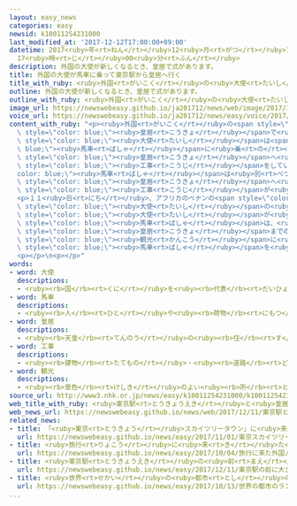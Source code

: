 ```yaml
---
layout: easy_news
categories: easy
newsid: k10011254231000
last_modified_at: '2017-12-12T17:00:00+09:00'
datetime: 2017<ruby>年<rt>ねん</rt></ruby>12<ruby>月<rt>がつ</rt></ruby>12<ruby>日<rt>にち</rt></ruby>
  17<ruby>時<rt>じ</rt></ruby>00<ruby>分<rt>ふん</rt></ruby>
description: 外国の大使が新しくなるとき、皇居で式があります。
title: 外国の大使が馬車に乗って東京駅から皇居へ行く
title_with_ruby: <ruby>外国<rt>がいこく</rt></ruby>の<ruby>大使<rt>たいし</rt></ruby>が<ruby>馬車<rt>ばしゃ</rt></ruby>に<ruby>乗<rt>の</rt></ruby>って<ruby>東京駅<rt>とうきょうえき</rt></ruby>から<ruby>皇居<rt>こうきょ</rt></ruby>へ<ruby>行<rt>い</rt></ruby>く
outline: 外国の大使が新しくなるとき、皇居で式があります。
outline_with_ruby: <ruby>外国<rt>がいこく</rt></ruby>の<ruby>大使<rt>たいし</rt></ruby>が<ruby>新<rt>あたら</rt></ruby>しくなるとき、<ruby>皇居<rt>こうきょ</rt></ruby>で<ruby>式<rt>しき</rt></ruby>があります。
image_url: https://newswebeasy.github.io/ja201712/news/web/image/2017/12/11/K10011254231_1712111205_1712111207_01_02.jpg
voice_url: https://newswebeasy.github.io/ja201712/news/easy/voice/2017/12/12/k10011254231000.mp3
content_with_ruby: "<p><ruby>外国<rt>がいこく</rt></ruby>の<span style=\"color: blue;\"><ruby>大使<rt>たいし</rt></ruby></span>が<ruby>新<rt>あたら</rt></ruby>しくなるとき、<span\
  \ style=\"color: blue;\"><ruby>皇居<rt>こうきょ</rt></ruby></span>で<ruby>式<rt>しき</rt></ruby>があります。<ruby>新<rt>あたら</rt></ruby>しい<span\
  \ style=\"color: blue;\"><ruby>大使<rt>たいし</rt></ruby></span>は<span style=\"color:\
  \ blue;\"><ruby>馬車<rt>ばしゃ</rt></ruby></span>に<ruby>乗<rt>の</rt></ruby>って<ruby>東京駅<rt>とうきょうえき</rt></ruby>から<span\
  \ style=\"color: blue;\"><ruby>皇居<rt>こうきょ</rt></ruby></span>へ<ruby>行<rt>い</rt></ruby>きますが、<ruby>東京駅<rt>とうきょうえき</rt></ruby>の<ruby>周<rt>まわ</rt></ruby>りでは２００７<ruby>年<rt>ねん</rt></ruby>から<span\
  \ style=\"color: blue;\"><ruby>工事<rt>こうじ</rt></ruby></span>をしていました。このため、<span style=\"\
  color: blue;\"><ruby>馬車<rt>ばしゃ</rt></ruby></span>は<ruby>別<rt>べつ</rt></ruby>の<ruby>場所<rt>ばしょ</rt></ruby>から<span\
  \ style=\"color: blue;\"><ruby>皇居<rt>こうきょ</rt></ruby></span>へ<ruby>行<rt>い</rt></ruby>っていましたが、<span\
  \ style=\"color: blue;\"><ruby>工事<rt>こうじ</rt></ruby></span>が<ruby>終<rt>お</rt></ruby>わって、また<ruby>東京駅<rt>とうきょうえき</rt></ruby>から<ruby>行<rt>い</rt></ruby>くことになりました。</p>\n\
  <p>１１<ruby>日<rt>にち</rt></ruby>、アフリカのベナンの<span style=\"color: blue;\"><ruby>大使<rt>たいし</rt></ruby></span>とエジプトの<span\
  \ style=\"color: blue;\"><ruby>大使<rt>たいし</rt></ruby></span>の<ruby>式<rt>しき</rt></ruby>がありました。<span\
  \ style=\"color: blue;\"><ruby>大使<rt>たいし</rt></ruby></span>が<ruby>乗<rt>の</rt></ruby>った<span\
  \ style=\"color: blue;\"><ruby>馬車<rt>ばしゃ</rt></ruby></span>は、<ruby>東京駅<rt>とうきょうえき</rt></ruby>を<ruby>出発<rt>しゅっぱつ</rt></ruby>して<span\
  \ style=\"color: blue;\"><ruby>皇居<rt>こうきょ</rt></ruby></span>までの<ruby>道<rt>みち</rt></ruby>をゆっくり<ruby>走<rt>はし</rt></ruby>りました。<span\
  \ style=\"color: blue;\"><ruby>観光<rt>かんこう</rt></ruby></span>に<ruby>来<rt>き</rt></ruby>ていた<ruby>人<rt>ひと</rt></ruby>などは、<ruby>美<rt>うつく</rt></ruby>しい<span\
  \ style=\"color: blue;\"><ruby>馬車<rt>ばしゃ</rt></ruby></span>を<ruby>見<rt>み</rt></ruby>て<ruby>写真<rt>しゃしん</rt></ruby>を<ruby>撮<rt>と</rt></ruby>ったりしていました。</p>\n\
  <p></p>\n<p></p>"
words:
- word: 大使
  descriptions:
  - <ruby><rb>国</rb><rt>くに</rt></ruby>を<ruby><rb>代表</rb><rt>だいひょう</rt></ruby>して<ruby><rb>外交</rb><rt>がいこう</rt></ruby>の<ruby><rb>仕事</rb><rt>しごと</rt></ruby>をする、<ruby><rb>外交官</rb><rt>がいこうかん</rt></ruby>のいちばん<ruby><rb>上</rb><rt>うえ</rt></ruby>の<ruby><rb>役</rb><rt>やく</rt></ruby>の<ruby><rb>人</rb><rt>ひと</rt></ruby>。
- word: 馬車
  descriptions:
  - <ruby><rb>人</rb><rt>ひと</rt></ruby>や<ruby><rb>荷物</rb><rt>にもつ</rt></ruby>を<ruby><rb>乗</rb><rt>の</rt></ruby>せて、<ruby><rb>馬</rb><rt>うま</rt></ruby>に<ruby><rb>引</rb><rt>ひ</rt></ruby>かせる<ruby><rb>車</rb><rt>くるま</rt></ruby>。
- word: 皇居
  descriptions:
  - <ruby><rb>天皇</rb><rt>てんのう</rt></ruby>の<ruby><rb>住</rb><rt>す</rt></ruby>まい。<ruby><rb>宮城</rb><rt>きゅうじょう</rt></ruby>。
- word: 工事
  descriptions:
  - <ruby><rb>建物</rb><rt>たてもの</rt></ruby>・<ruby><rb>道路</rb><rt>どうろ</rt></ruby>・<ruby><rb>橋</rb><rt>はし</rt></ruby>などを<ruby><rb>造</rb><rt>つく</rt></ruby>ったり、<ruby><rb>直</rb><rt>なお</rt></ruby>したりすること。また、その<ruby><rb>仕事</rb><rt>しごと</rt></ruby>。
- word: 観光
  descriptions:
  - <ruby><rb>景色</rb><rt>けしき</rt></ruby>のよい<ruby><rb>所</rb><rt>ところ</rt></ruby>や<ruby><rb>名所</rb><rt>めいしょ</rt></ruby>などを<ruby><rb>見物</rb><rt>けんぶつ</rt></ruby>して<ruby><rb>回</rb><rt>まわ</rt></ruby>ること。
source_url: http://www3.nhk.or.jp/news/easy/k10011254231000/k10011254231000.html
web_title_with_ruby: <ruby>東京駅<rt>とうきょうえき</rt></ruby>と<ruby>皇居<rt>こうきょ</rt></ruby><ruby>結<rt>むす</rt></ruby>ぶ<ruby>馬車<rt>ばしゃ</rt></ruby><ruby>列<rt>れつ</rt></ruby>が<ruby>復活<rt>ふっかつ</rt></ruby>
web_news_url: https://newswebeasy.github.io/news/web/2017/12/11/東京駅と皇居結ぶ馬車列が復活
related_news:
- title: 「<ruby>東京<rt>とうきょう</rt></ruby>スカイツリータウン」に<ruby>来<rt>き</rt></ruby>た<ruby>人<rt>ひと</rt></ruby>　５<ruby>年<rt>ねん</rt></ruby>５か<ruby>月<rt>げつ</rt></ruby>で２<ruby>億<rt>おく</rt></ruby><ruby>人<rt>にん</rt></ruby>
  url: https://newswebeasy.github.io/news/easy/2017/11/01/東京スカイツリータウンに来た人-5年5か月で2億人
- title: <ruby>旅行<rt>りょこう</rt></ruby>に<ruby>来<rt>き</rt></ruby>た<ruby>外国人<rt>がいこくじん</rt></ruby>が<ruby>東京<rt>とうきょう</rt></ruby>で<ruby>使<rt>つか</rt></ruby>ったお<ruby>金<rt>かね</rt></ruby>が<ruby>少<rt>すく</rt></ruby>なくなる
  url: https://newswebeasy.github.io/news/easy/2017/10/04/旅行に来た外国人が東京で使ったお金が少なくなる
- title: <ruby>東京駅<rt>とうきょうえき</rt></ruby>の<ruby>前<rt>まえ</rt></ruby>に<ruby>大<rt>おお</rt></ruby>きな<ruby>広場<rt>ひろば</rt></ruby>ができる
  url: https://newswebeasy.github.io/news/easy/2017/12/11/東京駅の前に大きな広場ができる
- title: <ruby>世界<rt>せかい</rt></ruby>の<ruby>都市<rt>とし</rt></ruby>のランキング　<ruby>東京<rt>とうきょう</rt></ruby>は<ruby>去年<rt>きょねん</rt></ruby>と<ruby>同<rt>おな</rt></ruby>じ３<ruby>番<rt>ばん</rt></ruby>
  url: https://newswebeasy.github.io/news/easy/2017/10/13/世界の都市のランキング-東京は去年と同じ3番
...
```

